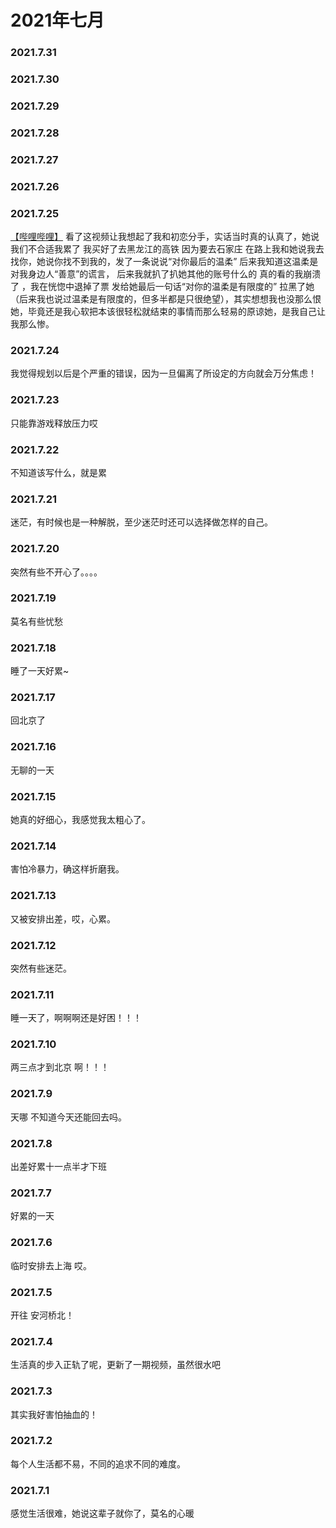 # 2021年七月
### 2021.7.31
### 2021.7.30
### 2021.7.29
### 2021.7.28
### 2021.7.27
### 2021.7.26
### 2021.7.25
[【哔哩哔哩】](https://www.bilibili.com/video/BV1Fq4y1x72D) 看了这视频让我想起了我和初恋分手，实话当时真的认真了，她说我们不合适我累了 我买好了去黑龙江的高铁 因为要去石家庄 在路上我和她说我去找你，她说你找不到我的，发了一条说说“对你最后的温柔” 后来我知道这温柔是对我身边人“善意”的谎言， 后来我就扒了扒她其他的账号什么的 真的看的我崩溃了 ，我在恍惚中退掉了票 发给她最后一句话“对你的温柔是有限度的” 拉黑了她  （后来我也说过温柔是有限度的，但多半都是只很绝望），其实想想我也没那么恨她，毕竟还是我心软把本该很轻松就结束的事情而那么轻易的原谅她，是我自己让我那么惨。
### 2021.7.24
我觉得规划以后是个严重的错误，因为一旦偏离了所设定的方向就会万分焦虑！
### 2021.7.23
只能靠游戏释放压力哎
### 2021.7.22
不知道该写什么，就是累
### 2021.7.21
迷茫，有时候也是一种解脱，至少迷茫时还可以选择做怎样的自己。
### 2021.7.20
突然有些不开心了。。。。
### 2021.7.19
莫名有些忧愁
### 2021.7.18
睡了一天好累~
### 2021.7.17
回北京了
### 2021.7.16
无聊的一天
### 2021.7.15
她真的好细心，我感觉我太粗心了。
### 2021.7.14
害怕冷暴力，确这样折磨我。
### 2021.7.13
又被安排出差，哎，心累。
### 2021.7.12
突然有些迷茫。
### 2021.7.11
睡一天了，啊啊啊还是好困！！！
### 2021.7.10
两三点才到北京 啊！！！
### 2021.7.9
天哪 不知道今天还能回去吗。
### 2021.7.8
出差好累十一点半才下班
### 2021.7.7
好累的一天
### 2021.7.6
临时安排去上海 哎。
### 2021.7.5
开往 安河桥北！
### 2021.7.4
生活真的步入正轨了呢，更新了一期视频，虽然很水吧
### 2021.7.3
其实我好害怕抽血的！
### 2021.7.2
每个人生活都不易，不同的追求不同的难度。
### 2021.7.1
感觉生活很难，她说这辈子就你了，莫名的心暖
